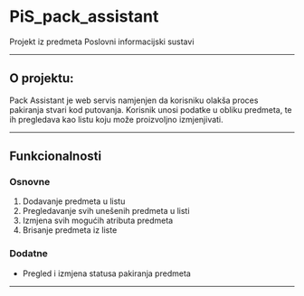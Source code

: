 # PiS_pack_assistant
Projekt iz predmeta Poslovni informacijski sustavi

---
## O projektu:
Pack Assistant je web servis namjenjen da korisniku olakša proces pakiranja stvari kod putovanja. 
Korisnik unosi podatke u obliku predmeta, te ih pregledava kao listu koju može proizvoljno izmjenjivati. 

---
## Funkcionalnosti
### Osnovne 
1. Dodavanje predmeta u listu
2. Pregledavanje svih unešenih predmeta u listi
3. Izmjena svih mogućih atributa predmeta 
4. Brisanje predmeta iz liste
### Dodatne	
* Pregled i izmjena statusa pakiranja predmeta
---
